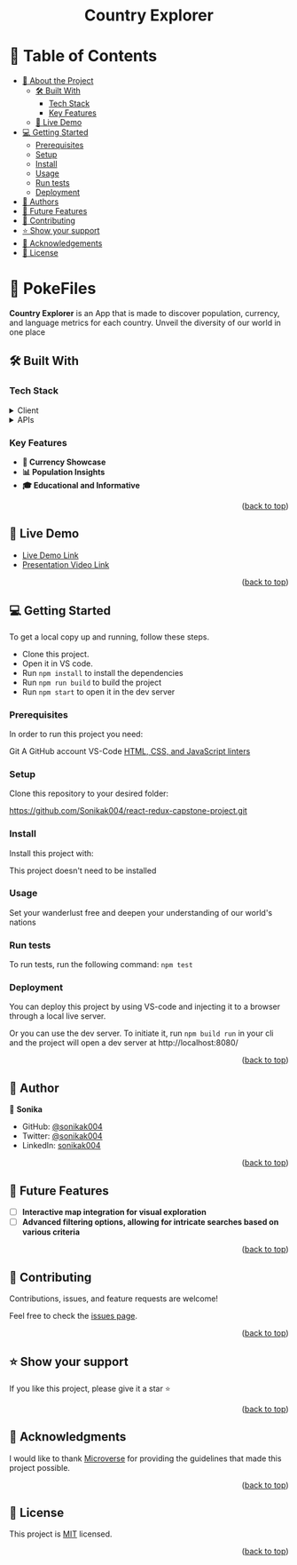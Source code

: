 <a name="readme-top"></a>

<div align="center">

  <h1><b>Country Explorer</b></h1>

</div>

# 📗 Table of Contents

- [📖 About the Project](#about-project)
  - [🛠 Built With](#built-with)
    - [Tech Stack](#tech-stack)
    - [Key Features](#key-features)
  - [🚀 Live Demo](#live-demo)
- [💻 Getting Started](#getting-started)
  - [Prerequisites](#prerequisites)
  - [Setup](#setup)
  - [Install](#install)
  - [Usage](#usage)
  - [Run tests](#run-tests)
  - [Deployment](#deployment)
- [👥 Authors](#authors)
- [🔭 Future Features](#future-features)
- [🤝 Contributing](#contributing)
- [⭐️ Show your support](#support)
- [🙏 Acknowledgements](#acknowledgements)
- [📝 License](#license)

# 📖 PokeFiles <a name="about-project"></a>

**Country Explorer** is an App that is made to discover population, currency, and language metrics for each country. Unveil the diversity of our world in one place

## 🛠 Built With <a name="built-with"></a>

### Tech Stack <a name="tech-stack"></a>

<details>
  <summary>Client</summary>
  <ul>
    <li><a href="https://developer.mozilla.org/en-US/docs/Web/HTML">HTML</a></li>
    <li><a href="https://developer.mozilla.org/en-US/docs/Web/CSS">CSS</a></li>
    <li><a href="https://developer.mozilla.org/en-US/docs/Web/javascript">JavaScript</a></li>
    <li><a href="https://webpack.js.org/">Webpack</a></li>
    <li><a href="https://jestjs.io/docs/getting-started">Jest</a></li>
  </ul>
</details>

<details>
  <summary>APIs</summary>
</details>

### Key Features <a name="key-features"></a>

- **💱 Currency Showcase**
- **📊 Population Insights**
- **🎓 Educational and Informative**

<p align="right">(<a href="#readme-top">back to top</a>)</p>

## 🚀 Live Demo <a name="live-demo"></a>

- [Live Demo Link](https://sonikak004.github.io/react-redux-capstone-project)
- [Presentation Video Link](https://www.loom.com/share/ab5fe699ec4049c9a3e8aee6cd444806?sid=db630c59-c401-4992-99aa-53520e422575)

<p align="right">(<a href="#readme-top">back to top</a>)</p>

## 💻 Getting Started <a name="getting-started"></a>

To get a local copy up and running, follow these steps.

- Clone this project.
- Open it in VS code.
- Run `npm install` to install the dependencies
- Run `npm run build` to build the project
- Run `npm start` to open it in the dev server

### Prerequisites

In order to run this project you need:

Git
A GitHub account
VS-Code
<a href="https://github.com/microverseinc/linters-config/tree/master/html-css-js">HTML, CSS, and JavaScript linters</a>

### Setup

Clone this repository to your desired folder:

https://github.com/Sonikak004/react-redux-capstone-project.git

### Install

Install this project with:

This project doesn't need to be installed

### Usage

Set your wanderlust free and deepen your understanding of our world's nations

### Run tests

To run tests, run the following command: `npm test`

### Deployment

You can deploy this project by using VS-code and injecting it to a browser through a local live server.

Or you can use the dev server. To initiate it, run `npm build run` in your cli and the project will open a dev server at http://localhost:8080/

<p align="right">(<a href="#readme-top">back to top</a>)</p>

## 👥 Author <a name="authors"></a>

👤 **Sonika**

- GitHub: [@sonikak004](https://github.com/sonikak004)
- Twitter: [@sonikak004](https://twitter.com/sonikak004)
- LinkedIn: [sonikak004](https://linkedin.com/in/sonikak004)

<p align="right">(<a href="#readme-top">back to top</a>)</p>

## 🔭 Future Features <a name="future-features"></a>

- [ ] **Interactive map integration for visual exploration**
- [ ] **Advanced filtering options, allowing for intricate searches based on various criteria**

<p align="right">(<a href="#readme-top">back to top</a>)</p>

## 🤝 Contributing <a name="contributing"></a>

Contributions, issues, and feature requests are welcome!

Feel free to check the [issues page](https://github.com/Sonikak004/react-redux-capstone-project/issues).

<p align="right">(<a href="#readme-top">back to top</a>)</p>

## ⭐️ Show your support <a name="support"></a>

If you like this project, please give it a star ⭐️

<p align="right">(<a href="#readme-top">back to top</a>)</p>

## 🙏 Acknowledgments <a name="acknowledgements"></a>

I would like to thank <a href="https://www.microverse.org/">Microverse</a> for providing the guidelines that made this project possible.

<p align="right">(<a href="#readme-top">back to top</a>)</p>

## 📝 License <a name="license"></a>

This project is [MIT](./LICENSE) licensed.

<p align="right">(<a href="#readme-top">back to top</a>)</p>
